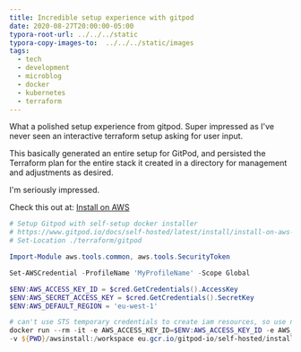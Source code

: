 ```yaml
---
title: Incredible setup experience with gitpod
date: 2020-08-27T20:00:00-05:00
typora-root-url: ../../../static
typora-copy-images-to:  ../../../static/images
tags:
  - tech
  - development
  - microblog
  - docker
  - kubernetes
  - terraform
---
```

What a polished setup experience from gitpod. Super impressed as I've never seen an interactive terraform setup asking for user input.

This basically generated an entire setup for GitPod, and persisted the Terraform plan for the entire stack it created in a directory for management and adjustments as desired.

I'm seriously impressed.

Check this out at: [Install on AWS](https://bit.ly/2YGACVe)

```powershell
# Setup Gitpod with self-setup docker installer
# https://www.gitpod.io/docs/self-hosted/latest/install/install-on-aws-script/
# Set-Location ./terraform/gitpod

Import-Module aws.tools.common, aws.tools.SecurityToken

Set-AWSCredential -ProfileName 'MyProfileName' -Scope Global

$ENV:AWS_ACCESS_KEY_ID = $cred.GetCredentials().AccessKey
$ENV:AWS_SECRET_ACCESS_KEY = $cred.GetCredentials().SecretKey
$ENV:AWS_DEFAULT_REGION = 'eu-west-1'

# can't use STS temporary credentials to create iam resources, so use normal iam credentials
docker run --rm -it -e AWS_ACCESS_KEY_ID=$ENV:AWS_ACCESS_KEY_ID -e AWS_SECRET_ACCESS_KEY=$ENV:AWS_SECRET_ACCESS_KEY -e AWS_DEFAULT_REGION=$ENV:AWS_DEFAULT_REGION `
-v ${PWD}/awsinstall:/workspace eu.gcr.io/gitpod-io/self-hosted/installer:latest aws
```
